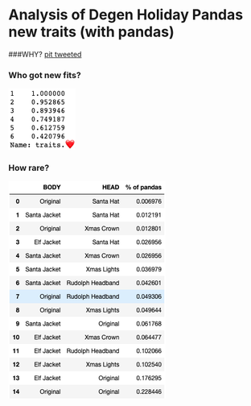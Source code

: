 # Analysis of Degen Holiday Pandas new traits (with pandas)

###WHY?
[pit tweeted](https://twitter.com/pit_the_panda/status/1474111743672696838)

### Who got new fits? 
![Holiday Hearts Chart](holiday-pandas-hearts.png)

### How rare?
![Holiday Traits Chart](holiday-pandas-stats.png)